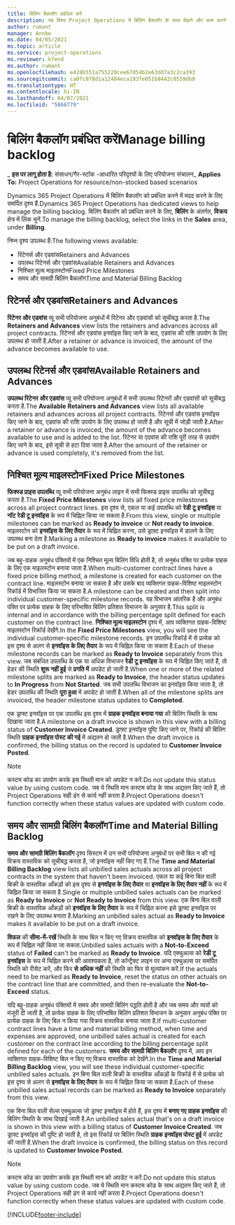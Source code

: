 ```yaml
---
title: बिलिंग बैकलॉग प्रबंधित करें
description: यह विषय Project Operations में बिलिंग बैकलॉग के साथ देखने और काम करने के तरीके के बारे में जानकारी प्रदान करता है.
author: rumant
manager: Annbe
ms.date: 04/05/2021
ms.topic: article
ms.service: project-operations
ms.reviewer: kfend
ms.author: rumant
ms.openlocfilehash: e428b551a755220cee67d54b2e63dd7a3c2ca393
ms.sourcegitcommit: ca0fc078d1a12484eca193fe051b8442c0559db8
ms.translationtype: HT
ms.contentlocale: hi-IN
ms.lasthandoff: 04/07/2021
ms.locfileid: "5866779"
---
```

# <a name="manage-billing-backlog"></a><span data-ttu-id="e7471-103">बिलिंग बैकलॉग प्रबंधित करें</span><span class="sxs-lookup"><span data-stu-id="e7471-103">Manage billing backlog</span></span>

<span data-ttu-id="e7471-104">_ **इस पर लागू होता है:** संसाधन/गैर-स्टॉक -आधारित परिदृश्यों के लिए परियोजना संचालन</span><span class="sxs-lookup"><span data-stu-id="e7471-104">_ **Applies To:** Project Operations for resource/non-stocked based scenarios</span></span>

<span data-ttu-id="e7471-105">Dynamics 365 Project Operations में बिलिंग बैकलॉग को प्रबंधित करने में मदद करने के लिए समर्पित दृश्य हैं.</span><span class="sxs-lookup"><span data-stu-id="e7471-105">Dynamics 365 Project Operations has dedicated views to help manage the billing backlog.</span></span> <span data-ttu-id="e7471-106">बिलिंग बैकलॉग को प्रबंधित करने के लिए, **बिलिंग** के अंतर्गत, **विक्रय** क्षेत्र में लिंक चुनें.</span><span class="sxs-lookup"><span data-stu-id="e7471-106">To manage the billing backlog, select the links in the **Sales** area, under **Billing**.</span></span> 

<span data-ttu-id="e7471-107">निम्न दृश्य उपलब्ध हैं:</span><span class="sxs-lookup"><span data-stu-id="e7471-107">The following views available:</span></span>

- <span data-ttu-id="e7471-108">रिटेनर्स और एडवांस</span><span class="sxs-lookup"><span data-stu-id="e7471-108">Retainers and Advances</span></span>
- <span data-ttu-id="e7471-109">उपलब्ध रिटेनर्स और एडवांस</span><span class="sxs-lookup"><span data-stu-id="e7471-109">Available Retainers and Advances</span></span>
- <span data-ttu-id="e7471-110">निश्चित मूल्य माइलस्टोन</span><span class="sxs-lookup"><span data-stu-id="e7471-110">Fixed Price Milestones</span></span>
- <span data-ttu-id="e7471-111">समय और सामग्री बिलिंग बैकलॉग</span><span class="sxs-lookup"><span data-stu-id="e7471-111">Time and Material Billing Backlog</span></span>

## <a name="retainers-and-advances"></a><span data-ttu-id="e7471-112">रिटेनर्स और एडवांस</span><span class="sxs-lookup"><span data-stu-id="e7471-112">Retainers and Advances</span></span>

<span data-ttu-id="e7471-113">**रिटेनर और एडवांस** व्यू सभी परियोजना अनुबंधों में रिटेनर और एडवांसों को सूचीबद्ध करता है.</span><span class="sxs-lookup"><span data-stu-id="e7471-113">The **Retainers and Advances** view lists the retainers and advances across all project contracts.</span></span> <span data-ttu-id="e7471-114">रिटेनर्स और एडवांस इनवॉइस किए जाने के बाद, एडवांस की राशि उपयोग के लिए उपलब्ध हो जाती है.</span><span class="sxs-lookup"><span data-stu-id="e7471-114">After a retainer or advance is invoiced, the amount of the advance becomes available to use.</span></span>

## <a name="available-retainers-and-advances"></a><span data-ttu-id="e7471-115">उपलब्ध रिटेनर्स और एडवांस</span><span class="sxs-lookup"><span data-stu-id="e7471-115">Available Retainers and Advances</span></span>

<span data-ttu-id="e7471-116">**उपलब्ध रिटेनर और एडवांस** व्यू सभी परियोजना अनुबंधों में सभी उपलब्ध रिटेनरों और एडवांसों को सूचीबद्ध करता है.</span><span class="sxs-lookup"><span data-stu-id="e7471-116">The **Available Retainers and Advances** view lists all available retainers and advances across all project contracts.</span></span> <span data-ttu-id="e7471-117">रिटेनर्स और एडवांस इनवॉइस किए जाने के बाद, एडवांस की राशि उपयोग के लिए उपलब्ध हो जाती है और सूची में जोड़ी जाती है.</span><span class="sxs-lookup"><span data-stu-id="e7471-117">After a retainer or advance is invoiced, the amount of the advance becomes available to use and is added to the list.</span></span> <span data-ttu-id="e7471-118">रिटेनर या एदवांस की राशि पूरी तरह से उपयोग किए जाने के बाद, इसे सूची से हटा दिया जाता है.</span><span class="sxs-lookup"><span data-stu-id="e7471-118">After the amount of the retainer or advance is used completely, it's removed from the list.</span></span>

## <a name="fixed-price-milestones"></a><span data-ttu-id="e7471-119">निश्चित मूल्य माइलस्टोन</span><span class="sxs-lookup"><span data-stu-id="e7471-119">Fixed Price Milestones</span></span>

<span data-ttu-id="e7471-120">**फिक्स्ड प्राइस उपलब्धि** व्यू सभी परियोजना अनुबंध लाइन में सभी फिक्स्ड प्राइस उपलब्धि को सूचीबद्ध करता है.</span><span class="sxs-lookup"><span data-stu-id="e7471-120">The **Fixed Price Milestones** view lists all fixed price milestones across all project contract lines.</span></span> <span data-ttu-id="e7471-121">इस दृश्य से, एकल या कई उपलब्धि को **रेडी टू इनवॉइस** या **नॉट रेडी टू इनवॉइस** के रूप में चिह्नित किया जा सकता है.</span><span class="sxs-lookup"><span data-stu-id="e7471-121">From this view, single or multiple milestones can be marked as **Ready to invoice** or **Not ready to invoice**.</span></span> <span data-ttu-id="e7471-122">माइलस्टोन को **इनवॉइस के लिए तैयार** के रूप में चिह्नित करना, उसे ड्राफ़्ट इनवॉइस में डालने के लिए उपलब्ध बना देता है.</span><span class="sxs-lookup"><span data-stu-id="e7471-122">Marking a milestone as **Ready to invoice** makes it available to be put on a draft invoice.</span></span>

<span data-ttu-id="e7471-123">जब बहु-ग्राहक अनुबंध पंक्तियों में एक निश्चित मूल्य बिलिंग विधि होती है, तो अनुबंध पंक्ति पर प्रत्येक ग्राहक के लिए एक माइलस्टोन बनाया जाता है.</span><span class="sxs-lookup"><span data-stu-id="e7471-123">When multi-customer contract lines have a fixed price billing method, a milestone is created for each customer on the contract line.</span></span> <span data-ttu-id="e7471-124">माइलस्टोन बनाया जा सकता है और उसके बाद व्यक्तिगत ग्राहक-विशिष्ट माइलस्टोन रिकॉर्ड में विभाजित किया जा सकता है.</span><span class="sxs-lookup"><span data-stu-id="e7471-124">A milestone can be created and then split into individual customer-specific milestone records.</span></span> <span data-ttu-id="e7471-125">यह विभाजन आंतरिक है और अनुबंध पंक्ति पर प्रत्येक ग्राहक के लिए परिभाषित बिलिंग प्रतिशत विभाजन के अनुसार है.</span><span class="sxs-lookup"><span data-stu-id="e7471-125">This split is internal and in accordance with the billing percentage split defined for each customer on the contract line.</span></span> <span data-ttu-id="e7471-126">**निश्चित मूल्य माइलस्टोन** दृश्य में, आप व्यक्तिगत ग्राहक-विशिष्ट माइलस्टोन रिकॉर्ड देखेंगे.</span><span class="sxs-lookup"><span data-stu-id="e7471-126">In the **Fixed Price Milestones** view, you will see the individual customer-specific milestone records.</span></span> <span data-ttu-id="e7471-127">इन उपलब्धि रिकॉर्ड में से प्रत्येक को इस दृश्य से अलग से **इनवॉइस के लिए तैयार** के रूप में चिह्नित किया जा सकता है.</span><span class="sxs-lookup"><span data-stu-id="e7471-127">Each of these milestone records can be marked as **Ready to Invoice** separately from this view.</span></span> <span data-ttu-id="e7471-128">जब संबंधित उपलब्धि के एक या अधिक विभाजन **रेडी टू इनवॉइस** के रूप में चिह्नित किए जाते हैं, तो हेडर की स्थिति **शुरू नहीं हुई** से **प्रगति में** अपडेट हो जाती है.</span><span class="sxs-lookup"><span data-stu-id="e7471-128">When one or more of the related milestone splits are marked as **Ready to Invoice**, the header status updates to **In Progress** from **Not Started**.</span></span> <span data-ttu-id="e7471-129">जब सभी उपलब्धि विभाजन का इनवॉइस किया जाता है, तो हेडर उपलब्धि की स्थिति **पूरा हुआ** में अपडेट हो जाती है.</span><span class="sxs-lookup"><span data-stu-id="e7471-129">When all of the milestone splits are invoiced, the header milestone status updates to **Completed**.</span></span>

<span data-ttu-id="e7471-130">एक ड्राफ्ट इनवॉइस पर एक उपलब्धि इस दृश्य में **ग्राहक इनवॉइस बनाया गया** की बिलिंग स्थिति के साथ दिखाया जाता है.</span><span class="sxs-lookup"><span data-stu-id="e7471-130">A milestone on a draft invoice is shown in this view with a billing status of **Customer Invoice Created**.</span></span> <span data-ttu-id="e7471-131">ड्राफ़्ट इनवॉइस पुष्टि किए जाने पर, रिकॉर्ड की बिलिंग स्थिति **ग्राहक इनवॉइस पोस्ट की गई** में अद्यतन हो जाती है.</span><span class="sxs-lookup"><span data-stu-id="e7471-131">When the draft invoice is confirmed, the billing status on the record is updated to **Customer Invoice Posted**.</span></span> 

> [!NOTE] 
> <span data-ttu-id="e7471-132">कस्टम कोड का उपयोग करके इस स्थिती मान को अपडेट न करें.</span><span class="sxs-lookup"><span data-stu-id="e7471-132">Do not update this status value by using custom code.</span></span> <span data-ttu-id="e7471-133">जब ये स्थिति मान कस्टम कोड के साथ अद्यतन किए जाते हैं, तो Project Operations सही ढंग से कार्य नहीं करता है.</span><span class="sxs-lookup"><span data-stu-id="e7471-133">Project Operations doesn't function correctly when these status values are updated with custom code.</span></span>

## <a name="time-and-material-billing-backlog"></a><span data-ttu-id="e7471-134">समय और सामग्री बिलिंग बैकलॉग</span><span class="sxs-lookup"><span data-stu-id="e7471-134">Time and Material Billing Backlog</span></span>

<span data-ttu-id="e7471-135">**समय और सामग्री बिलिंग बैकलॉग** दृश्य सिस्टम में उन सभी परियोजना अनुबंधों पर सभी बिल न की गई विक्रय वास्तविक को सूचीबद्ध करता है, जो इनवॉइस नहीं किए गए हैं.</span><span class="sxs-lookup"><span data-stu-id="e7471-135">The **Time and Material Billing Backlog** view lists all unbilled sales actuals across all project contracts in the system that haven't been invoiced.</span></span> <span data-ttu-id="e7471-136">एकल या कई बिना बिल वाली बिक्री के वास्तविक आँकड़ों को इस दृश्य से **इनवॉइस के लिए तैयार** या **इनवॉइस के लिए तैयार नहीं** के रूप में चिह्नित किया जा सकता है.</span><span class="sxs-lookup"><span data-stu-id="e7471-136">Single or multiple unbilled sales actuals can be marked as **Ready to Invoice** or **Not Ready to Invoice** from this view.</span></span> <span data-ttu-id="e7471-137">एक बिना बिल वाली बिक्री के वास्तविक आँकड़ों को **इनवॉइस के लिए तैयार** के रूप में चिह्नित करना इसे ड्राफ्ट इनवॉइस पर रखने के लिए उपलब्ध बनाता है.</span><span class="sxs-lookup"><span data-stu-id="e7471-137">Marking an unbilled sales actual as **Ready to Invoice** makes it available to be put on a draft invoice.</span></span>

<span data-ttu-id="e7471-138">**विफल** की **सीमा-में-रखें** स्थिति के साथ बिल न किए गए विक्रय वास्तविक को **इनवॉइस के लिए तैयार** के रूप में चिह्नित नहीं किया जा सकता.</span><span class="sxs-lookup"><span data-stu-id="e7471-138">Unbilled sales actuals with a **Not-to-Exceed** status of **Failed** can't be marked as **Ready to Invoice**.</span></span> <span data-ttu-id="e7471-139">यदि एक्चुअल्स को **रेडी टू इनवॉइस** के रूप में चिह्नित करने की आवश्यकता है, तो कॉन्ट्रैक्ट लाइन पर अन्य एक्चुअल्स पर समर्पित स्थिति को रीसेट करें, और फिर **से अधिक नहीं** की स्थिति का फिर से मूल्यांकन करें.</span><span class="sxs-lookup"><span data-stu-id="e7471-139">If the actuals need to be marked as **Ready to Invoice**, reset the status on other actuals on the contract line that are committed, and then re-evaluate the **Not-to-Exceed** status.</span></span>

<span data-ttu-id="e7471-140">यदि बहु-ग्राहक अनुबंध पंक्तियों में समय और सामग्री बिलिंग पद्धति होती है और जब समय और व्ययों को मंजूरी दी जाती है, तो प्रत्येक ग्राहक के लिए परिभाषित बिलिंग प्रतिशत विभाजन के अनुसार अनुबंध पंक्ति पर प्रत्येक ग्राहक के लिए बिल न किया गया विक्रय वास्तविक बनाया जाता है.</span><span class="sxs-lookup"><span data-stu-id="e7471-140">If multi-customer contract lines have a time and material billing method, when time and expenses are approved, one unbilled sales actual is created for each customer on the contract line according to the billing percentage split defined for each of the customers.</span></span> <span data-ttu-id="e7471-141">**समय और सामग्री बिलिंग बैकलॉग** दृश्य में, आप इन व्यक्तिगत ग्राहक-विशिष्ट बिल न किए गए विक्रय वास्तविक को देखेंगे.</span><span class="sxs-lookup"><span data-stu-id="e7471-141">In the **Time and Material Billing Backlog** view, you will see these individual customer-specific unbilled sales actuals.</span></span> <span data-ttu-id="e7471-142">इन बिना बिल वाली बिक्री के वास्तविक आँकड़ों के रिकॉर्ड में से प्रत्येक को इस दृश्य से अलग से **इनवॉइस के लिए तैयार** के रूप में चिह्नित किया जा सकता है.</span><span class="sxs-lookup"><span data-stu-id="e7471-142">Each of these unbilled sales actual records can be marked as **Ready to Invoice** separately from this view.</span></span>

<span data-ttu-id="e7471-143">एक बिना बिल वाली सेल्स एक्चुअल्स जो ड्राफ्ट इनवॉइस में होते हैं, इस दृश्य में **बनाए गए ग्राहक इनवॉइस** की बिलिंग स्थिति के साथ दिखाई जाती है.</span><span class="sxs-lookup"><span data-stu-id="e7471-143">An unbilled sales actual that's on a draft invoice is shown in this view with a billing status of **Customer Invoice Created**.</span></span> <span data-ttu-id="e7471-144">जब ड्राफ्ट इनवॉइस की पुष्टि हो जाती है, तो इस रिकॉर्ड पर बिलिंग स्थिति **ग्राहक इनवॉइस पोस्ट हुई** में अपडेट की जाती है.</span><span class="sxs-lookup"><span data-stu-id="e7471-144">When the draft invoice is confirmed, the billing status on this record is updated to **Customer Invoice Posted**.</span></span> 

> [!NOTE] 
> <span data-ttu-id="e7471-145">कस्टम कोड का उपयोग करके इस स्थिती मान को अपडेट न करें.</span><span class="sxs-lookup"><span data-stu-id="e7471-145">Do not update this status value by using custom code.</span></span> <span data-ttu-id="e7471-146">जब ये स्थिति मान कस्टम कोड के साथ अद्यतन किए जाते हैं, तो Project Operations सही ढंग से कार्य नहीं करता है.</span><span class="sxs-lookup"><span data-stu-id="e7471-146">Project Operations doesn't function correctly when these status values are updated with custom code.</span></span>


[!INCLUDE[footer-include](../includes/footer-banner.md)]
